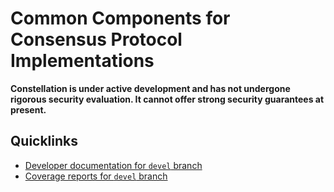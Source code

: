 # Common Components for Consensus Protocol Implementations

**Constellation is under active development and has not undergone
rigorous security evaluation.  It cannot offer strong security
guarantees at present.**

## Quicklinks

* [Developer documentation for `devel` branch](https://constellation-system.github.io/constellation-consensus-common/index.html)
* [Coverage reports for `devel` branch](https://constellation-system.github.io/constellation-consensus-common/coverage/index.html)
